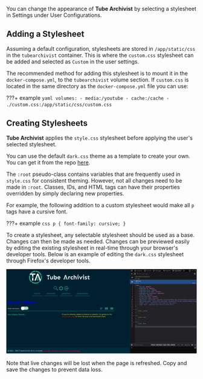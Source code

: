 You can change the appearance of **Tube Archivist** by selecting a stylesheet in Settings under User Configurations.

## Adding a Stylesheet

Assuming a default configuration, stylesheets are stored in `/app/static/css` in the `tubearchivist` container. This is where the `custom.css` stylesheet can be added and selected as `Custom` in the user settings.

The recommended method for adding this stylesheet is to mount it in the `docker-compose.yml`, to the `tubearchivist` volume section. If `custom.css` is located in the same directory as the `docker-compose.yml` file you can use:

???+ example
    ```yaml
    volumes:
      - media:/youtube
      - cache:/cache
      - ./custom.css:/app/static/css/custom.css
    ```

## Creating Stylesheets

**Tube Archivist** applies the `style.css` stylesheet before applying the user's selected stylesheet.

You can use the default `dark.css` theme as a template to create your own. You can get it from the repo [here](https://github.com/tubearchivist/tubearchivist/blob/master/frontend/public/css/dark.css).

The `:root` pseudo-class contains variables that are frequently used in `style.css` for consistent theming. However, not all changes need to be made in `:root`. Classes, IDs, and HTML tags can have their properties overridden by simply declaring new properties.

For example, the following addition to a custom stylesheet would make all `p` tags have a cursive font.

???+ example
    ```css
    p {
        font-family: cursive;
    }
    ```

To create a stylesheet, any selectable stylesheet should be used as a base. Changes can then be made as needed. Changes can be previewed easily by editing the existing stylesheet in real-time through your browser's developer tools. Below is an example of editing the `dark.css` stylesheet through Firefox's developer tools.

![TubeArchivist](../assets/stylesheets_example.png)

Note that live changes will be lost when the page is refreshed. Copy and save the changes to prevent data loss.